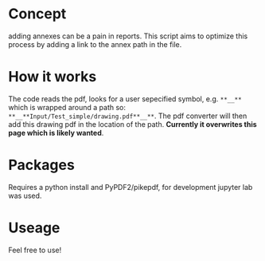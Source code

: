 # Concept
adding annexes can be a pain in reports. This script aims to optimize this process by adding a link to the annex path in the file.

# How it works 
The code reads the pdf, looks for a user sepecified symbol, e.g. `**__**` which is wrapped around a path so: `**__**Input/Test_simple/drawing.pdf**__**`. The pdf converter will then add this drawing pdf in the location of the path. **Currently it overwrites this page which is likely wanted**.

# Packages
Requires a python install and PyPDF2/pikepdf, for development jupyter lab was used. 

# Useage
Feel free to use!